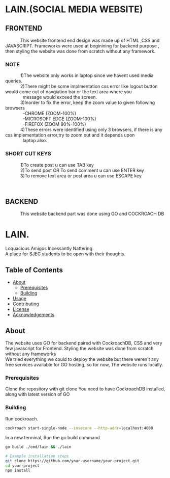 <h1>LAIN.(SOCIAL MEDIA WEBSITE)</h1>
<h2>FRONTEND</h2>
<p>&nbsp &nbsp &nbsp &nbsp &nbsp &nbsp  This website frontend end design was made up of HTML ,CSS and JAVASCRIPT. Frameworks were used at beginining for backend purpose , then styling the website was done from scratch without any framework. </p>
<h3>NOTE</h3>
<P>&nbsp &nbsp &nbsp &nbsp &nbsp &nbsp 1)The website only works in laptop since we havent used media queries.  <br>&nbsp &nbsp &nbsp &nbsp &nbsp &nbsp 2)There might be some implmentation css error like logout button would come out of navgiation bar or the text area where you <br> &nbsp &nbsp &nbsp &nbsp &nbsp &nbsp &nbsp  message would exceed the screen.  <br>&nbsp &nbsp &nbsp &nbsp &nbsp &nbsp 3)Inorder to fix the error, keep the zoom value to given following browsers <br>&nbsp &nbsp &nbsp &nbsp &nbsp &nbsp &nbsp -CHROME (ZOOM-100%) <BR> &nbsp &nbsp &nbsp &nbsp &nbsp &nbsp &nbsp -MICROSOFT EDGE (ZOOM-100%) <BR> &nbsp &nbsp &nbsp &nbsp &nbsp &nbsp &nbsp -FIREFOX (ZOOM 90%-100%)<BR> &nbsp &nbsp &nbsp &nbsp &nbsp &nbsp 4)These errors were identified using only 3 browsers, if there is any css implementation error,try to zoom out and it depends upon <br>&nbsp &nbsp &nbsp &nbsp &nbsp &nbsp &nbsp laptop also. </P> <h3>SHORT CUT KEYS</h3><P>&nbsp &nbsp &nbsp &nbsp &nbsp &nbsp 1)To create post u can use TAB key <br>&nbsp &nbsp &nbsp &nbsp &nbsp &nbsp 2)To send post OR To send comment u can use ENTER key <BR> &nbsp &nbsp &nbsp &nbsp &nbsp &nbsp 3)To remove text area or post area u can use ESCAPE key </P><BR>
<h2>BACKEND</h2>
<P>&nbsp &nbsp &nbsp &nbsp &nbsp &nbsp This website backend part was done using GO and COCKROACH DB</P>

# LAIN.
Loquacious Amigos Incessantly Nattering.<br>
A place for SJEC students to be open with their thoughts.

## Table of Contents
- [About](#about)
  - [Prerequisites](#prerequisites)
  - [Building](#building)
- [Usage](#usage)
- [Contributing](#contributing)
- [License](#license)
- [Acknowledgements](#acknowledgements)

## About
The website uses GO for backend paired with CockroachDB, CSS and very few javascript for Frontend. Styling the website was done from scratch without any frameworks<br>
We tried everything we could to deploy the website but there weren't any free services available for GO hosting, so for now, The website runs locally.


### Prerequisites
Clone the repository with
git clone
You need to have CockroachDB installed, along with latest version of GO

### Building
Run cockroach.
```bash
cockroach start-single-node --insecure --http-addr=localhost:4000
```
In a new terminal, Run the go build command
```bash
go build ./cmd/lain && ./lain
```


```bash
# Example installation steps
git clone https://github.com/your-username/your-project.git
cd your-project
npm install
